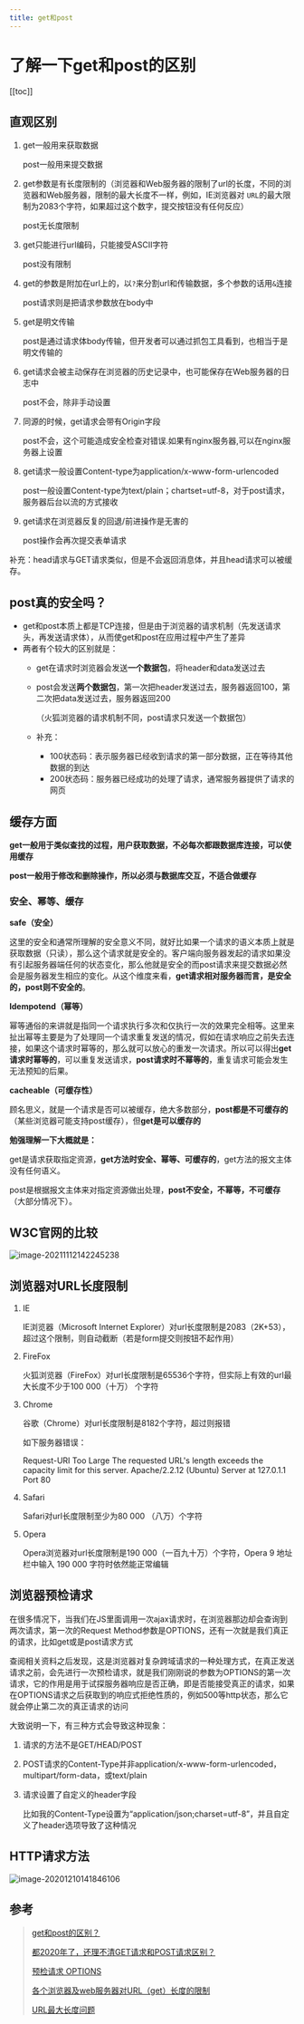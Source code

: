 ```yaml
---
title: get和post
---
```


# 了解一下get和post的区别

[[toc]]

## 直观区别

1. get一般用来获取数据

   post一般用来提交数据

2. get参数是有长度限制的（浏览器和Web服务器的限制了url的长度，不同的浏览器和Web服务器，限制的最大长度不一样，例如，IE浏览器对 `URL`的最大限制为2083个字符，如果超过这个数字，提交按钮没有任何反应）

   post无长度限制

3. get只能进行url编码，只能接受ASCII字符

   post没有限制

4. get的参数是附加在url上的，以`?`来分割url和传输数据，多个参数的话用`&`连接

   post请求则是把请求参数放在body中

5. get是明文传输

   post是通过请求体body传输，但开发者可以通过抓包工具看到，也相当于是明文传输的

6. get请求会被主动保存在浏览器的历史记录中，也可能保存在Web服务器的日志中

   post不会，除非手动设置

7. 同源的时候，get请求会带有Origin字段

   post不会，这个可能造成安全检查对错误.如果有nginx服务器,可以在nginx服务器上设置

8. get请求一般设置Content-type为application/x-www-form-urlencoded

   post一般设置Content-type为text/plain；chartset=utf-8，对于post请求，服务器后台以流的方式接收

9. get请求在浏览器反复的回退/前进操作是无害的

   post操作会再次提交表单请求

补充：head请求与GET请求类似，但是不会返回消息体，并且head请求可以被缓存。

## post真的安全吗？

- get和post本质上都是TCP连接，但是由于浏览器的请求机制（先发送请求头，再发送请求体），从而使get和post在应用过程中产生了差异
- 两者有个较大的区别就是：
  - get在请求时浏览器会发送**一个数据包**，将header和data发送过去
  
  - post会发送**两个数据包**，第一次把header发送过去，服务器返回100，第二次把data发送过去，服务器返回200
  
    （火狐浏览器的请求机制不同，post请求只发送一个数据包）
  
  - 补充：
    - 100状态码：表示服务器已经收到请求的第一部分数据，正在等待其他数据的到达
    - 200状态码：服务器已经成功的处理了请求，通常服务器提供了请求的网页

## 缓存方面

**get一般用于类似查找的过程，用户获取数据，不必每次都跟数据库连接，可以使用缓存**

**post一般用于修改和删除操作，所以必须与数据库交互，不适合做缓存**

### 安全、幂等、缓存

**safe（安全）**

这里的安全和通常所理解的安全意义不同，就好比如果一个请求的语义本质上就是获取数据（只读），那么这个请求就是安全的。客户端向服务器发起的请求如果没有引起服务器端任何的状态变化，那么他就是安全的而post请求来提交数据必然会是服务器发生相应的变化。从这个维度来看，**get请求相对服务器而言，是安全的，post则不安全的**。

**ldempotend（幂等）**

幂等通俗的来讲就是指同一个请求执行多次和仅执行一次的效果完全相等。这里来扯出幂等主要是为了处理同一个请求重复发送的情况，假如在请求响应之前失去连接，如果这个请求时幂等的，那么就可以放心的重发一次请求。所以可以得出**get请求时幂等的**，可以重复发送请求，**post请求时不幂等的**，重复请求可能会发生无法预知的后果。

**cacheable（可缓存性）**

顾名思义，就是一个请求是否可以被缓存，绝大多数部分，**post都是不可缓存的**（某些浏览器可能支持post缓存），但**get是可以缓存的**

**勉强理解一下大概就是：**

get是请求获取指定资源，**get方法时安全、幂等、可缓存的**，get方法的报文主体没有任何语义。

post是根据报文主体来对指定资源做出处理，**post不安全，不幂等，不可缓存**（大部分情况下）。

## W3C官网的比较

![image-20211112142245238](https://blog-images-1302031947.cos.ap-guangzhou.myqcloud.com/images/image-20211112142245238.png)

## 浏览器对URL长度限制

1. IE

   IE浏览器（Microsoft Internet Explorer）对url长度限制是2083（2K+53），超过这个限制，则自动截断（若是form提交则按钮不起作用）

2. FireFox

   火狐浏览器（FireFox）对url长度限制是65536个字符，但实际上有效的url最大长度不少于100 000（十万） 个字符

3. Chrome

   谷歌（Chrome）对url长度限制是8182个字符，超过则报错

   如下服务器错误：

   Request-URI Too Large
   The requested URL's length exceeds the capacity limit for this server.
   Apache/2.2.12 (Ubuntu) Server at 127.0.1.1 Port 80

4. Safari

   Safari对url长度限制至少为80 000 （八万）个字符

5. Opera

   Opera浏览器对url长度限制是190 000（一百九十万）个字符，Opera 9 地址栏中输入 190 000 字符时依然能正常编辑

## 浏览器预检请求


在很多情况下，当我们在JS里面调用一次ajax请求时，在浏览器那边却会查询到两次请求，第一次的Request Method参数是OPTIONS，还有一次就是我们真正的请求，比如get或是post请求方式

查阅相关资料之后发现，这是浏览器对复杂跨域请求的一种处理方式，在真正发送请求之前，会先进行一次预检请求，就是我们刚刚说的参数为OPTIONS的第一次请求，它的作用是用于试探服务器响应是否正确，即是否能接受真正的请求，如果在OPTIONS请求之后获取到的响应式拒绝性质的，例如500等http状态，那么它就会停止第二次的真正请求的访问

大致说明一下，有三种方式会导致这种现象：

1. 请求的方法不是GET/HEAD/POST

2. POST请求的Content-Type并非application/x-www-form-urlencoded，multipart/form-data，或text/plain

3. 请求设置了自定义的header字段

   比如我的Content-Type设置为“application/json;charset=utf-8”，并且自定义了header选项导致了这种情况

## HTTP请求方法

![image-20201210141846106](https://blog-images-1302031947.cos.ap-guangzhou.myqcloud.com/images/image-20201210141846106.png)

## 参考
> [get和post的区别？](https://juejin.im/post/6844903824738500615)
>
> [都2020年了，还理不清GET请求和POST请求区别？](https://juejin.cn/post/6844904097091420174#heading-5)
> 
> [预检请求 OPTIONS](https://zhuanlan.zhihu.com/p/46405073)
> 
> [各个浏览器及web服务器对URL（get）长度的限制](https://my.oschina.net/ZL520/blog/2995860)
>
> [URL最大长度问题](https://www.cnblogs.com/henryhappier/archive/2010/10/09/1846554.html)

